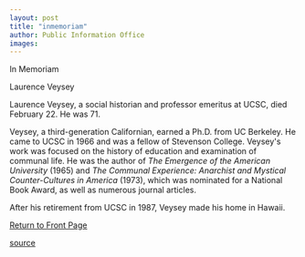 ```yaml
---
layout: post
title: "inmemoriam"
author: Public Information Office
images:
---
```


In Memoriam

Laurence Veysey

Laurence Veysey, a social historian and professor emeritus at UCSC, died February 22. He was 71.

Veysey, a third-generation Californian, earned a Ph.D. from UC Berkeley. He came to UCSC in 1966 and was a fellow of Stevenson College. Veysey's work was focused on the history of education and examination of communal life. He was the author of _The Emergence of the American University_ (1965) and _The Communal Experience: Anarchist and Mystical Counter-Cultures in America_ (1973), which was nominated for a National Book Award, as well as numerous journal articles.

After his retirement from UCSC in 1987, Veysey made his home in Hawaii.

[Return to Front Page][1]

[1]: http://currents.ucsc.edu/

[source](http://www1.ucsc.edu/currents/03-04/04-12/inmemoriam.html "Permalink to inmemoriam")
